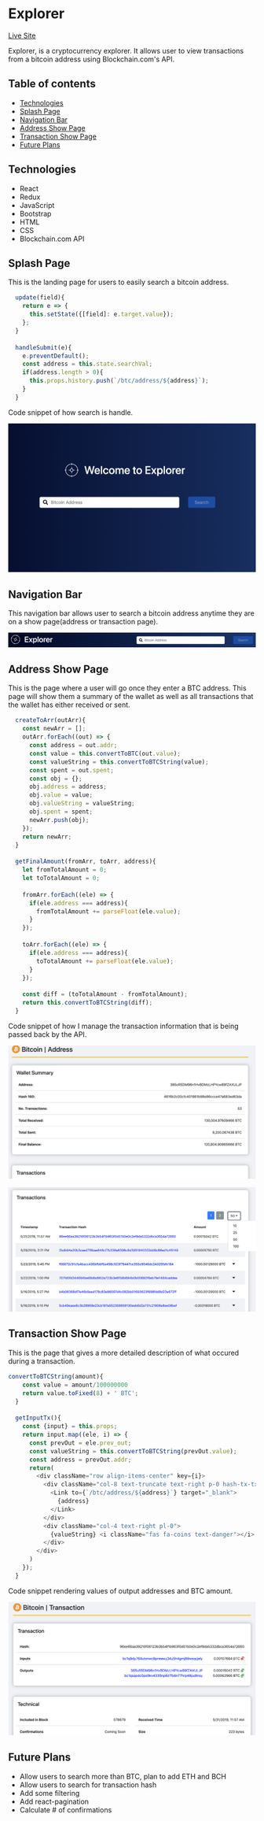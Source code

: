 # Explorer

[Live Site](https://www.jjyang.me/explorer)

Explorer, is a cryptocurrency explorer. It allows user to view transactions from a bitcoin address using Blockchain.com's API.

## Table of contents
* [Technologies](#technologies)
* [Splash Page](#splash-page)
* [Navigation Bar](#navigation-bar)
* [Address Show Page](#address-show-page)
* [Transaction Show Page](#transaction-show-page)
* [Future Plans](#future-plans)

## Technologies

* React
* Redux
* JavaScript
* Bootstrap
* HTML
* CSS
* Blockchain.com API

## Splash Page

This is the landing page for users to easily search a bitcoin address.

```javascript
  update(field){
    return e => {
      this.setState({[field]: e.target.value});
    };
  }

  handleSubmit(e){
    e.preventDefault();
    const address = this.state.searchVal;
    if(address.length > 0){
      this.props.history.push(`/btc/address/${address}`);
    }
  }
```

Code snippet of how search is handle.

![Display](/src/images/splashPage.png)

## Navigation Bar

This navigation bar allows user to search a bitcoin address anytime they are on a show page(address or transaction page).

![Display](/src/images/navBar.png)

## Address Show Page

This is the page where a user will go once they enter a BTC address. This page will show them a summary of the wallet as well as all transactions that the wallet has either received or sent.

```javascript
  createToArr(outArr){
    const newArr = [];
    outArr.forEach((out) => {
      const address = out.addr;
      const value = this.convertToBTC(out.value);
      const valueString = this.convertToBTCString(value);
      const spent = out.spent;
      const obj = {};
      obj.address = address;
      obj.value = value;
      obj.valueString = valueString;
      obj.spent = spent;
      newArr.push(obj);
    });
    return newArr;
  }

  getFinalAmount(fromArr, toArr, address){
    let fromTotalAmount = 0;
    let toTotalAmount = 0;

    fromArr.forEach((ele) => {
      if(ele.address === address){
        fromTotalAmount += parseFloat(ele.value);
      }
    });

    toArr.forEach((ele) => {
      if(ele.address === address){
        toTotalAmount += parseFloat(ele.value);
      }
    });

    const diff = (toTotalAmount - fromTotalAmount);
    return this.convertToBTCString(diff);
  }
```

Code snippet of how I manage the transaction information that is being passed back by the API.

![Display](/src/images/addressSummary.png)

![Display](/src/images/transactionList.png)

## Transaction Show Page

This is the page that gives a more detailed description of what occured during a transaction.

```javascript
convertToBTCString(amount){
    const value = amount/100000000
    return value.toFixed(8) + ' BTC';
  }

  getInputTx(){
    const {input} = this.props;
    return input.map((ele, i) => {
      const prevOut = ele.prev_out;
      const valueString = this.convertToBTCString(prevOut.value);
      const address = prevOut.addr;
      return(
        <div className="row align-items-center" key={i}>
          <div className="col-8 text-truncate text-right p-0 hash-tx-tx-link">
            <Link to={`/btc/address/${address}`} target="_blank">
              {address}
            </Link>
          </div>
          <div className="col-4 text-right pl-0">
            {valueString} <i className="fas fa-coins text-danger"></i>
          </div>
        </div>
      )
    });
  }
```

Code snippet rendering values of output addresses and BTC amount.

![Display](/src/images/transactionShow.png)

## Future Plans

* Allow users to search more than BTC, plan to add ETH and BCH
* Allow users to search for transaction hash
* Add some filtering
* Add react-pagination
* Calculate # of confirmations